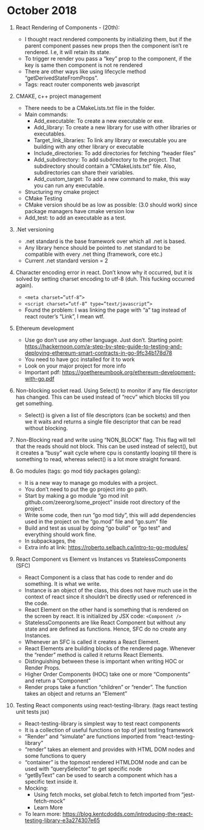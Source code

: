 # October 2018
1. React Rendering of Components - (20th):
   * I thought react rendered components by initializing them, but if the parent component passes new props then the component isn’t re rendered. I.e, it will retain its state.
   * To trigger re render you pass a “key” prop to the component, if the key is same then component is not re rendered
   * There are other ways like using lifecycle method “getDerivedStateFromProps”.
   * Tags: react router components web javascript
2. CMAKE, c++ project management
   * There needs to be a CMakeLists.txt file in the folder.
   * Main commands:
     * Add_executable: To create a new executable or exe.
     * Add_library: To create a new library for use with other libraries or executables.
     * Target_link_libraries: To link any library or executable you are building with any other library or executable
     * Include_directories: To add directories for fetching “header files”
     * Add_subdirectory: To add subdirectory to the project. That subdirectory should contain a “CMakeLists.txt” file. Also, subdirectories can share their variables.
     * Add_custom_target: To add a new command to make, this way you can run any executable.
   * Structuring my cmake project
   * CMake Testing
   * CMake version should be as low as possible: (3.0 should work) since package managers have cmake version low
   * Add_test: to add an executable as a test.
3. .Net versioning
   * .net standard is the base framework over which all .net is based.
   * Any library hence should be pointed to .net standard to be compatible with every .net thing (framework, core etc.)
   * Current .net standard version = 2

4. Character encoding error in react. Don’t know why it occurred, but it is solved by setting charset encoding to utf-8 (duh. This fucking occurred again).
   * `<meta charset=”utf-8”>`
   * `<script charset=”utf-8” type=”text/javascript”>`
   * Found the problem: I was linking the page with “a” tag instead of react router’s “Link”, I mean wtf.
   
5. Ethereum development
   * Use go don’t use any other language. Just don’t. Starting point: https://hackernoon.com/a-step-by-step-guide-to-testing-and-deploying-ethereum-smart-contracts-in-go-9fc34b178d78
   * You need to have gcc installed for it to work
   * Look on your major project for more info
   * Important pdf: https://goethereumbook.org/ethereum-development-with-go.pdf

6. Non-blocking socket read. Using Select() to monitor if any file descriptor has changed. This can be used instead of “recv” which blocks till you get something.
   * Select() is given a list of file descriptors (can be sockets) and then we it waits and returns a single file descriptor that can be read without blocking.
7. Non-Blocking read and write using “NON_BLOCK” flag. This flag will tell that the reads should not block. This can be used instead of select(), but it creates a “busy” wait cycle where cpu is constantly looping till there is something to read, whereas select() is a lot more straight forward.
8. Go modules (tags: go mod tidy packages golang):
   * It is a new way to manage go modules with a project.
   * You don’t need to put the go project into go path.
   * Start by making a go module “go mod init github.com/zeerorg/some_project” inside root directory of the project.
   * Write some code, then run “go mod tidy”, this will add dependencies used in the project on the “go.mod” file and “go.sum” file
   * Build and test as usual by doing “go build” or “go test” and everything should work fine.
   * In subpackages, the 
   * Extra info at link: https://roberto.selbach.ca/intro-to-go-modules/
9. React Component vs Element vs Instances vs StatelessComponents (SFC)
   * React Component is a class that has code to render and do something. It is what we write.
   * Instance is an object of the class, this does not have much use in the context of react since it shouldn’t be directly used or referenced in the code.
   * React Element on the other hand is something that is rendered on the screen by react. It is initialized by JSX code: `<Component />`
   * StatelessComponents are like React Component but without any state and are defined as functions. Hence, SFC do no create any Instances.
   * Whenever an SFC is called it creates a React Element.
   * React Elements are building blocks of the rendered page. Whenever the “render” method is called it returns React Elements.
   * Distinguishing between these is important when writing HOC or Render Props.
   * Higher Order Components (HOC) take one or more “Components” and return a “Component”
   * Render props take a function “children” or “render”. The function takes an object and returns an “Element”
7. Testing React components using react-testing-library. (tags react testing unit tests jsx)
   * React-testing-library is simplest way to test react components
   * It is a collection of useful functions on top of jest testing framework
   * “Render” and “simulate” are functions imported from “react-testing-library”
   * “render” takes an element and provides with HTML DOM nodes and some functions to query
   * “container” is the topmost rendered HTMLDOM node and can be used with “querySelector” to get specific node
   * “getByText” can be used to search a component which has a specific text inside it.
   * Mocking:
     * Using fetch mocks, set global.fetch to fetch imported from “jest-fetch-mock”
     * Learn More
   * To learn more: https://blog.kentcdodds.com/introducing-the-react-testing-library-e3a274307e65
